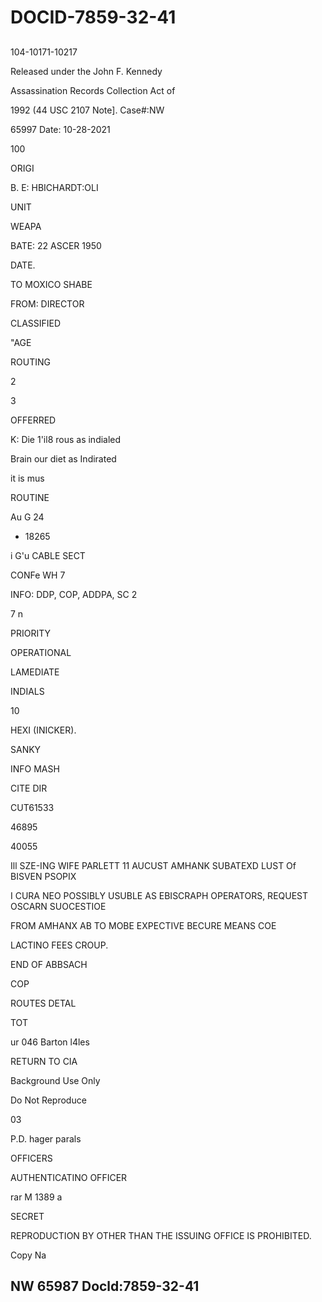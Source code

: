 # DOCID-7859-32-41

##
104-10171-10217

Released under the John F. Kennedy

Assassination Records Collection Act of

1992 (44 USC 2107 Note]. Case#:NW

65997 Date: 10-28-2021

100

ORIGI

B. E: HBICHARDT:OLI

UNIT

WEAPA

BATE: 22 ASCER 1950

DATE.

TO MOXICO SHABE

FROM: DIRECTOR

CLASSIFIED

"AGE

ROUTING

2

3

OFFERRED

K: Die 1'il8 rous as indialed

Brain our diet as Indirated

it is mus

ROUTINE

Au G 24

- 18265

i G'u CABLE SECT

CONFe WH 7

INFO: DDP, COP, ADDPA, SC 2

7 n

PRIORITY

OPERATIONAL

LAMEDIATE

INDIALS

10

HEXI (INICKER).

SANKY

INFO MASH

CITE DIR

CUT61533

46895

40055

Ill SZE-ING WIFE PARLETT 11 AUCUST AMHANK SUBATEXD LUST Of BISVEN PSOPIX

I CURA NEO POSSIBLY USUBLE AS EBISCRAPH OPERATORS, REQUEST OSCARN SUOCESTIOE

FROM AMHANX AB TO MOBE EXPECTIVE BECURE MEANS COE

LACTINO FEES CROUP.

END OF ABBSACH

COP

ROUTES DETAL

TOT

ur 046 Barton l4les

RETURN TO CIA

Background Use Only

Do Not Reproduce

03

P.D. hager parals

OFFICERS

AUTHENTICATINO OFFICER

rar M 1389 a

SECRET

REPRODUCTION BY OTHER THAN THE ISSUING OFFICE IS PROHIBITED.

Copy Na

NW 65987 Docld:7859-32-41
---

